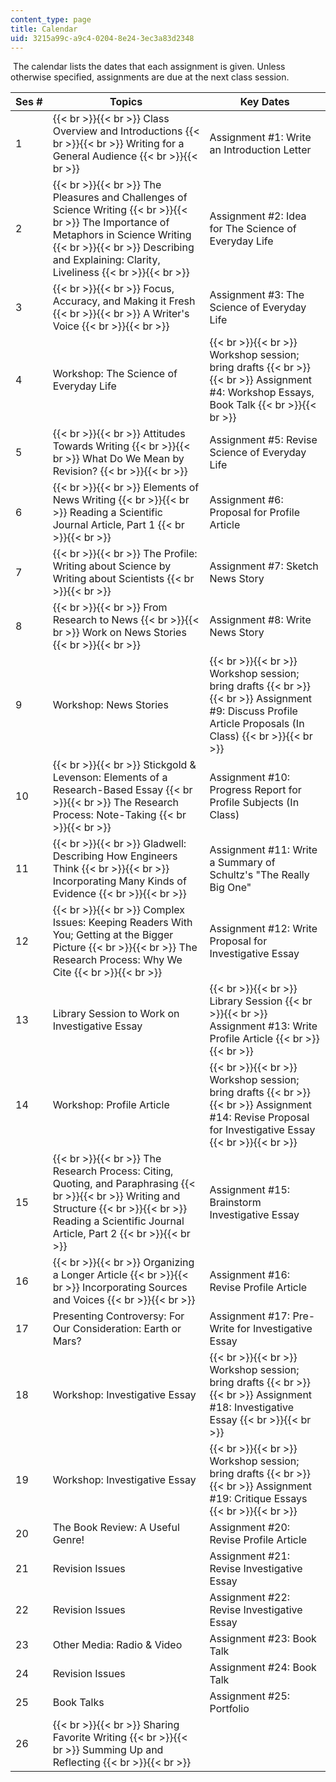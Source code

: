 ```yaml
---
content_type: page
title: Calendar
uid: 3215a99c-a9c4-0204-8e24-3ec3a83d2348
---
```


 The calendar lists the dates that each assignment is given. Unless otherwise specified, assignments are due at the next class session.

| Ses # | Topics | Key Dates |
| --- | --- | --- |
| 1 |  {{< br >}}{{< br >}} Class Overview and Introductions {{< br >}}{{< br >}} Writing for a General Audience {{< br >}}{{< br >}}  | Assignment #1: Write an Introduction Letter |
| 2 |  {{< br >}}{{< br >}} The Pleasures and Challenges of Science Writing {{< br >}}{{< br >}} The Importance of Metaphors in Science Writing {{< br >}}{{< br >}} Describing and Explaining: Clarity, Liveliness {{< br >}}{{< br >}}  | Assignment #2: Idea for The Science of Everyday Life |
| 3 |  {{< br >}}{{< br >}} Focus, Accuracy, and Making it Fresh {{< br >}}{{< br >}} A Writer's Voice {{< br >}}{{< br >}}  | Assignment #3: The Science of Everyday Life |
| 4 | Workshop: The Science of Everyday Life |  {{< br >}}{{< br >}} Workshop session; bring drafts {{< br >}}{{< br >}} Assignment #4: Workshop Essays, Book Talk {{< br >}}{{< br >}}  |
| 5 |  {{< br >}}{{< br >}} Attitudes Towards Writing {{< br >}}{{< br >}} What Do We Mean by Revision? {{< br >}}{{< br >}}  | Assignment #5: Revise Science of Everyday Life |
| 6 |  {{< br >}}{{< br >}} Elements of News Writing {{< br >}}{{< br >}} Reading a Scientific Journal Article, Part 1 {{< br >}}{{< br >}}  | Assignment #6: Proposal for Profile Article |
| 7 |  {{< br >}}{{< br >}} The Profile: Writing about Science by Writing about Scientists {{< br >}}{{< br >}}  | Assignment #7: Sketch News Story |
| 8 |  {{< br >}}{{< br >}} From Research to News {{< br >}}{{< br >}} Work on News Stories {{< br >}}{{< br >}}  | Assignment #8: Write News Story |
| 9 | Workshop: News Stories |  {{< br >}}{{< br >}} Workshop session; bring drafts {{< br >}}{{< br >}} Assignment #9: Discuss Profile Article Proposals (In Class) {{< br >}}{{< br >}}  |
| 10 |  {{< br >}}{{< br >}} Stickgold & Levenson: Elements of a Research-Based Essay {{< br >}}{{< br >}} The Research Process: Note-Taking {{< br >}}{{< br >}}  | Assignment #10: Progress Report for Profile Subjects (In Class) |
| 11 |  {{< br >}}{{< br >}} Gladwell: Describing How Engineers Think {{< br >}}{{< br >}} Incorporating Many Kinds of Evidence {{< br >}}{{< br >}}  | Assignment #11: Write a Summary of Schultz's "The Really Big One" |
| 12 |  {{< br >}}{{< br >}} Complex Issues: Keeping Readers With You; Getting at the Bigger Picture {{< br >}}{{< br >}} The Research Process: Why We Cite {{< br >}}{{< br >}}  | Assignment #12: Write Proposal for Investigative Essay |
| 13 | Library Session to Work on Investigative Essay |  {{< br >}}{{< br >}} Library Session {{< br >}}{{< br >}} Assignment #13: Write Profile Article {{< br >}}{{< br >}}  |
| 14 | Workshop: Profile Article |  {{< br >}}{{< br >}} Workshop session; bring drafts {{< br >}}{{< br >}} Assignment #14: Revise Proposal for Investigative Essay {{< br >}}{{< br >}}  |
| 15 |  {{< br >}}{{< br >}} The Research Process: Citing, Quoting, and Paraphrasing {{< br >}}{{< br >}} Writing and Structure {{< br >}}{{< br >}} Reading a Scientific Journal Article, Part 2 {{< br >}}{{< br >}}  | Assignment #15: Brainstorm Investigative Essay |
| 16 |  {{< br >}}{{< br >}} Organizing a Longer Article {{< br >}}{{< br >}} Incorporating Sources and Voices {{< br >}}{{< br >}}  | Assignment #16: Revise Profile Article |
| 17 | Presenting Controversy: For Our Consideration: Earth or Mars? | Assignment #17: Pre-Write for Investigative Essay |
| 18 | Workshop: Investigative Essay |  {{< br >}}{{< br >}} Workshop session; bring drafts {{< br >}}{{< br >}} Assignment #18: Investigative Essay {{< br >}}{{< br >}}  |
| 19 | Workshop: Investigative Essay |  {{< br >}}{{< br >}} Workshop session; bring drafts {{< br >}}{{< br >}} Assignment #19: Critique Essays {{< br >}}{{< br >}}  |
| 20 | The Book Review: A Useful Genre! | Assignment #20: Revise Profile Article |
| 21 | Revision Issues | Assignment #21: Revise Investigative Essay |
| 22 | Revision Issues | Assignment #22: Revise Investigative Essay |
| 23 | Other Media: Radio & Video | Assignment #23: Book Talk |
| 24 | Revision Issues | Assignment #24: Book Talk |
| 25 | Book Talks | Assignment #25: Portfolio |
| 26 |  {{< br >}}{{< br >}} Sharing Favorite Writing {{< br >}}{{< br >}} Summing Up and Reflecting {{< br >}}{{< br >}}  |